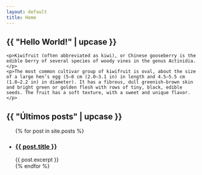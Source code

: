 ```yaml
---
layout: default
title: Home
---
```

<section id="home">
    <h1>{{ "Hello World!" | upcase }}</h1>
    
    <p>Kiwifruit (often abbreviated as kiwi), or Chinese gooseberry is the edible berry of several species of woody vines in the genus Actinidia.</p>
    <p>The most common cultivar group of kiwifruit is oval, about the size of a large hen’s egg (5–8 cm (2.0–3.1 in) in length and 4.5–5.5 cm (1.8–2.2 in) in diameter). It has a fibrous, dull greenish-brown skin and bright green or golden flesh with rows of tiny, black, edible seeds. The fruit has a soft texture, with a sweet and unique flavor.</p>
</section>

<h2>{{ "Últimos posts" | upcase }}</h2>

<ul class="home_posts">
  {% for post in site.posts %}
    <li>
      <h3>
        <a href="{{ post.url }}">{{ post.title }}</a>
      </h3>
      {{ post.excerpt }}
    </li>
  {% endfor %}
</ul>
